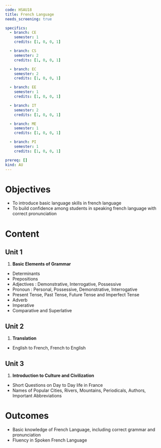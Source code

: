 ```yaml
---
code: HSAU18
title: French Language 
needs_screening: true

specifics:
  - branch: CE
    semester: 1
    credits: [1, 0, 0, 1]

  - branch: CS
    semester: 2
    credits: [1, 0, 0, 1]

  - branch: EC
    semester: 2
    credits: [1, 0, 0, 1]

  - branch: EE
    semester: 1
    credits: [1, 0, 0, 1]

  - branch: IT
    semester: 2
    credits: [1, 0, 0, 1]

  - branch: ME
    semester: 1
    credits: [1, 0, 0, 1]

  - branch: PI
    semester: 1
    credits: [1, 0, 0, 1]

prereq: []
kind: AU
---
```


# Objectives

- To introduce basic language skills in french language
- To build confidence among students in speaking french language with correct pronunciation 

# Content

## Unit 1

   1. **Basic Elements of Grammar**
   - Determinants
   - Prepositions 
   - Adjectives : Demonstrative, Interrogative, Possessive
   - Pronoun : Personal, Possessive, Demonstrative, Interrogative
   - Present Tense, Past Tense, Future Tense and Imperfect Tense
   - Adverb
   - Imperative
   - Comparative and Superlative

## Unit 2

   1. **Translation**
   - English to French, French to English    

## Unit 3

   1. **Introduction to Culture and Civilization**
   - Short Questions on Day to Day life in France
   - Names of Popular Cities, Rivers, Mountains, Periodicals, Authors, Important Abbreviations 

# Outcomes

- Basic knowledge of French Language, including correct grammar and pronunciation 
- Fluency in Spoken French Language
